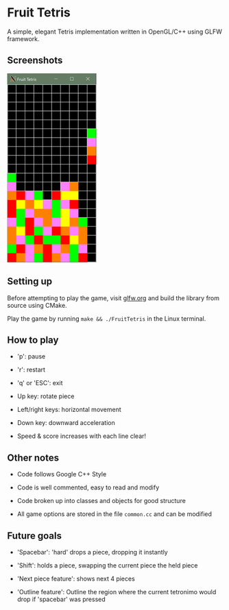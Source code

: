 # Fruit Tetris

A simple, elegant Tetris implementation written in OpenGL/C++ using GLFW framework.

## Screenshots

![Alt text](screenshots/3.png?raw=true "Screenshot 2")

## Setting up

Before attempting to play the game, visit [glfw.org](https://www.glfw.org/) and build the library from source using CMake.

Play the game by running ```make && ./FruitTetris``` in the Linux terminal.

## How to play

- 'p': pause

- 'r': restart

- 'q' or 'ESC': exit

- Up key: rotate piece

- Left/right keys: horizontal movement

- Down key: downward acceleration

- Speed & score increases with each line clear!

## Other notes

- Code follows Google C++ Style

- Code is well commented, easy to read and modify

- Code broken up into classes and objects for good structure

- All game options are stored in the file ```common.cc``` and can be modified

## Future goals

- 'Spacebar': 'hard' drops a piece, dropping it instantly

- 'Shift': holds a piece, swapping the current piece the held piece

- 'Next piece feature': shows next 4 pieces

- 'Outline feature': Outline the region where the current tetronimo would drop if 'spacebar' was pressed
